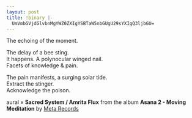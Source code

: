 ```yaml
---
layout: post
title: !binary |-
  UmVmbGVjdGlvbnMgYWZ0ZXIgYSBTaW5nbGUgU29sYXIgQ3ljbGU=
---
```

<p>The echoing of the moment.</p>

<p>The delay of a bee sting.<br />
It happens. A polynocular winged nail.<br />
Facets of knowledge &amp; pain.</p>

<p>The pain manifests, a surging solar tide.<br />
Extract the stinger.<br />
Acknowledge the poison.</p>

<p><span class="uiinfo">aural &raquo;</span> <strong>Sacred System / Amrita Flux</strong> from the album <strong>Asana 2 - Moving Meditation</strong> by <a href="http://www.google.com/search?q=%22Meta Records%22">Meta Records</a></p>
